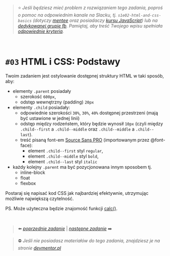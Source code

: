 > :star: *Jeśli będziesz mieć problem z rozwiązaniem tego zadania, poproś o pomoc na odpowiednim kanale na Slacku, tj. `s1e02-html-and-css-basics` (dotyczy [mentee](https://devmentor.pl/mentoring-javascript/) oraz posiadaczy [kursu JavaScript](https://devmentor.pl/p/javascript-for-beginners/)) lub na [dedykowanej grupie fb](https://www.facebook.com/groups/155234921740033). Pamiętaj, aby treść Twojego wpisu spełniała [odpowiednie kryteria](https://devmentor.pl/jak-prosic-o-pomoc/).*

&nbsp;

# `#03` HTML i CSS: Podstawy

Twoim zadaniem jest ostylowanie dostępnej struktury HTML w taki sposób, aby:

- elementy `.parent` posiadały
    - szerokość `600px`,
    - odstęp wewnętrzny (padding) `20px`
- elementy `.child` posiadały:
    - odpowiednie szerokości `30%`, `30%`, `40%` dostępnej przestrzeni (mają być ustawione w jednej linii)
    - odstęp między rodzeństem, który będzie wynosił `10px` (czyli między `.child--first` a `.child--middle` oraz `.child--middle` a `.child--last`).
    - treść pisaną font-em [Source Sans PRO](https://www.fontsquirrel.com/fonts/source-sans-pro) (importowanym przez @font-face):
        - element `.child--first` styl `regular`,
        - element `.child--middle` styl `bold`,
        - element `.child--last` styl `italic`
- każdy kolejny `.parent` ma być pozycjonowana innym sposobem tj.
    - inline-block
    - float
    - flexbox

Postaraj się napisać kod CSS jak najbardziej efektywnie, utrzymując możliwie największą czytelność.


PS. Może użyteczna będzie znajomość funkcji [calc()](https://www.w3schools.com/cssref/func_calc.asp).


&nbsp;
> :arrow_left: [*poprzednie zadanie*](./../02) | [*następne zadanie*](./../04) :arrow_right:

> :no_entry: *Jeśli nie posiadasz materiałów do tego zadania, znajdziesz je na stronie [devmentor.pl](https://devmentor.pl/p/html-and-css-basics/)*
